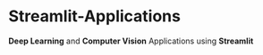 # Streamlit-Applications
 **Deep Learning** and **Computer Vision** Applications using **Streamlit**
